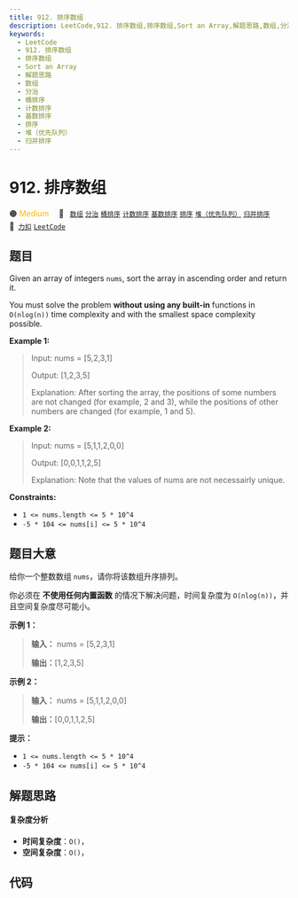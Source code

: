 ```yaml
---
title: 912. 排序数组
description: LeetCode,912. 排序数组,排序数组,Sort an Array,解题思路,数组,分治,桶排序,计数排序,基数排序,排序,堆（优先队列）,归并排序
keywords:
  - LeetCode
  - 912. 排序数组
  - 排序数组
  - Sort an Array
  - 解题思路
  - 数组
  - 分治
  - 桶排序
  - 计数排序
  - 基数排序
  - 排序
  - 堆（优先队列）
  - 归并排序
---
```


# 912. 排序数组

🟠 <font color=#ffb800>Medium</font>&emsp; 🔖&ensp; [`数组`](/tag/array.md) [`分治`](/tag/divide-and-conquer.md) [`桶排序`](/tag/bucket-sort.md) [`计数排序`](/tag/counting-sort.md) [`基数排序`](/tag/radix-sort.md) [`排序`](/tag/sorting.md) [`堆（优先队列）`](/tag/heap-priority-queue.md) [`归并排序`](/tag/merge-sort.md)&emsp; 🔗&ensp;[`力扣`](https://leetcode.cn/problems/sort-an-array) [`LeetCode`](https://leetcode.com/problems/sort-an-array)

## 题目

Given an array of integers `nums`, sort the array in ascending order and
return it.

You must solve the problem **without using any built-in** functions in
`O(nlog(n))` time complexity and with the smallest space complexity possible.



**Example 1:**

> Input: nums = [5,2,3,1]
> 
> Output: [1,2,3,5]
> 
> Explanation: After sorting the array, the positions of some numbers are not changed (for example, 2 and 3), while the positions of other numbers are changed (for example, 1 and 5).

**Example 2:**

> Input: nums = [5,1,1,2,0,0]
> 
> Output: [0,0,1,1,2,5]
> 
> Explanation: Note that the values of nums are not necessairly unique.

**Constraints:**

  * `1 <= nums.length <= 5 * 10^4`
  * `-5 * 104 <= nums[i] <= 5 * 10^4`


## 题目大意

给你一个整数数组 `nums`，请你将该数组升序排列。

你必须在 **不使用任何内置函数** 的情况下解决问题，时间复杂度为 `O(nlog(n))`，并且空间复杂度尽可能小。



**示例 1：**

> 
> 
> 
> 
> 
> **输入：** nums = [5,2,3,1]
> 
> **输出：**[1,2,3,5]
> 
> 

**示例 2：**

> 
> 
> 
> 
> 
> **输入：** nums = [5,1,1,2,0,0]
> 
> **输出：**[0,0,1,1,2,5]
> 
> 



**提示：**

  * `1 <= nums.length <= 5 * 10^4`
  * `-5 * 104 <= nums[i] <= 5 * 10^4`


## 解题思路

#### 复杂度分析

- **时间复杂度**：`O()`，
- **空间复杂度**：`O()`，

## 代码

```javascript

```
